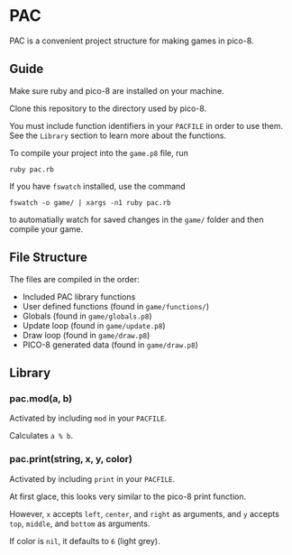 # PAC 

PAC is a convenient project structure for making games in pico-8.

## Guide

Make sure ruby and pico-8 are installed on your machine.

Clone this repository to the directory used by pico-8.

You must include function identifiers in your `PACFILE` in order to use them. See the `Library` section to learn more about the functions.

To compile your project into the `game.p8` file, run

    ruby pac.rb

If you have `fswatch` installed, use the command

    fswatch -o game/ | xargs -n1 ruby pac.rb

to automatially watch for saved changes in the `game/` folder and then compile your game.

## File Structure

The files are compiled in the order:

  - Included PAC library functions
  - User defined functions (found in `game/functions/`)
  - Globals (found in `game/globals.p8`)
  - Update loop (found in `game/update.p8`)
  - Draw loop (found in `game/draw.p8`)
  - PICO-8 generated data (found in `game/draw.p8`)

## Library

### pac.mod(a, b)

Activated by including `mod` in your `PACFILE`.

Calculates `a % b`.

### pac.print(string, x, y, color)

Activated by including `print` in your `PACFILE`.

At first glace, this looks very similar to the pico-8 print function.

However, `x` accepts `left`, `center`, and `right` as arguments, and `y` accepts `top`, `middle`, and `bottom` as arguments.

If color is `nil`, it defaults to `6` (light grey).
